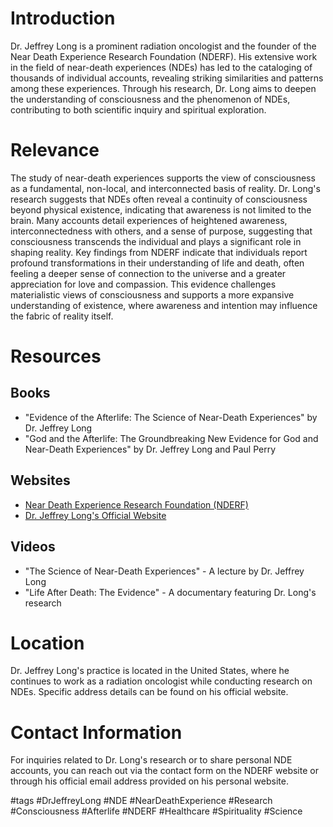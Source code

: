 # Introduction
Dr. Jeffrey Long is a prominent radiation oncologist and the founder of the Near Death Experience Research Foundation (NDERF). His extensive work in the field of near-death experiences (NDEs) has led to the cataloging of thousands of individual accounts, revealing striking similarities and patterns among these experiences. Through his research, Dr. Long aims to deepen the understanding of consciousness and the phenomenon of NDEs, contributing to both scientific inquiry and spiritual exploration.

# Relevance
The study of near-death experiences supports the view of consciousness as a fundamental, non-local, and interconnected basis of reality. Dr. Long's research suggests that NDEs often reveal a continuity of consciousness beyond physical existence, indicating that awareness is not limited to the brain. Many accounts detail experiences of heightened awareness, interconnectedness with others, and a sense of purpose, suggesting that consciousness transcends the individual and plays a significant role in shaping reality. Key findings from NDERF indicate that individuals report profound transformations in their understanding of life and death, often feeling a deeper sense of connection to the universe and a greater appreciation for love and compassion. This evidence challenges materialistic views of consciousness and supports a more expansive understanding of existence, where awareness and intention may influence the fabric of reality itself.

# Resources
## Books
- "Evidence of the Afterlife: The Science of Near-Death Experiences" by Dr. Jeffrey Long
- "God and the Afterlife: The Groundbreaking New Evidence for God and Near-Death Experiences" by Dr. Jeffrey Long and Paul Perry

## Websites
- [Near Death Experience Research Foundation (NDERF)](http://www.nderf.org)
- [Dr. Jeffrey Long's Official Website](http://www.jeffreylong.com)

## Videos
- "The Science of Near-Death Experiences" - A lecture by Dr. Jeffrey Long
- "Life After Death: The Evidence" - A documentary featuring Dr. Long's research

# Location
Dr. Jeffrey Long's practice is located in the United States, where he continues to work as a radiation oncologist while conducting research on NDEs. Specific address details can be found on his official website.

# Contact Information
For inquiries related to Dr. Long's research or to share personal NDE accounts, you can reach out via the contact form on the NDERF website or through his official email address provided on his personal website.

#tags 
#DrJeffreyLong #NDE #NearDeathExperience #Research #Consciousness #Afterlife #NDERF #Healthcare #Spirituality #Science
